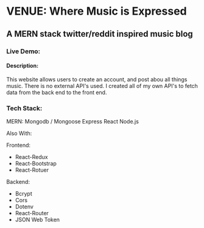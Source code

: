 # VENUE: Where Music is Expressed
## A MERN stack twitter/reddit inspired music blog

### Live Demo:

#### Description:
This website allows users to create an account, and post abou all things music.
There is no external API's used. I created all of my own API's to fetch data from the back end to the front end.

### Tech Stack:
MERN:
Mongodb / Mongoose
Express
React
Node.js

Also With:

Frontend:
* React-Redux
* React-Bootstrap
* React-Rotuer

Backend:
* Bcrypt
* Cors
* Dotenv
* React-Router
* JSON Web Token


 
